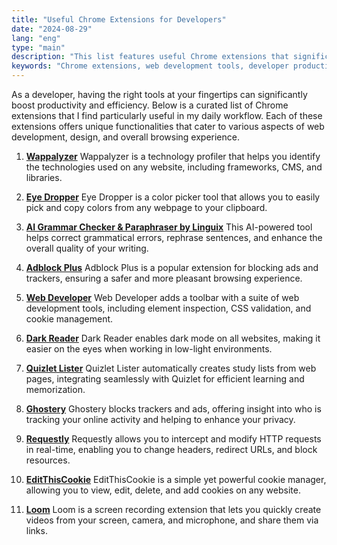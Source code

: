 ```yaml
---
title: "Useful Chrome Extensions for Developers"
date: "2024-08-29"
lang: "eng"
type: "main"
description: "This list features useful Chrome extensions that significantly boost productivity and convenience for developers. It includes tools like Wappalyzer, Eye Dropper, Dark Reader, Adblock Plus, and others, offering various functionalities for web development, privacy enhancement, and browser experience improvement."
keywords: "Chrome extensions, web development tools, developer productivity, Wappalyzer, Eye Dropper, Dark Reader, Adblock Plus, Ghostery, online privacy, HTTP request interception, cookie management, screen recording, dark mode, ad blocking, JavaScript development, language learning, Chrome Web Store"
---
```


As a developer, having the right tools at your fingertips can significantly boost productivity and efficiency. Below is a curated list of Chrome extensions that I find particularly useful in my daily workflow. Each of these extensions offers unique functionalities that cater to various aspects of web development, design, and overall browsing experience.

1. **[Wappalyzer](https://www.wappalyzer.com/?utm_source=popup&utm_medium=extension&utm_campaign=wappalyzer)**
   Wappalyzer is a technology profiler that helps you identify the technologies used on any website, including frameworks, CMS, and libraries.

2. **[Eye Dropper](https://chromewebstore.google.com/detail/eye-dropper/hmdcmlfkchdmnmnmheododdhjedfccka)**
   Eye Dropper is a color picker tool that allows you to easily pick and copy colors from any webpage to your clipboard.

3. **[AI Grammar Checker & Paraphraser by Linguix](https://chromewebstore.google.com/detail/ai-grammar-checker-paraph/oldceeleldhonbafppcapldpdifcinji?utm_source=lt-homepage)**
   This AI-powered tool helps correct grammatical errors, rephrase sentences, and enhance the overall quality of your writing.

4. **[Adblock Plus](https://chromewebstore.google.com/detail/adblock-plus-free-ad-bloc/cfhdojbkjhnklbpkdaibdccddilifddb)**
   Adblock Plus is a popular extension for blocking ads and trackers, ensuring a safer and more pleasant browsing experience.

5. **[Web Developer](https://chromewebstore.google.com/detail/web-developer/bfbameneiokkgbdmiekhjnmfkcnldhhm)**
   Web Developer adds a toolbar with a suite of web development tools, including element inspection, CSS validation, and cookie management.

6. **[Dark Reader](https://chromewebstore.google.com/detail/dark-reader/eimadpbcbfnmbkopoojfekhnkhdbieeh)**
   Dark Reader enables dark mode on all websites, making it easier on the eyes when working in low-light environments.

7. **[Quizlet Lister](https://chromewebstore.google.com/detail/quizlet-lister/amkloklikdefpodfhjfeagihleiplpja)**
   Quizlet Lister automatically creates study lists from web pages, integrating seamlessly with Quizlet for efficient learning and memorization.

8. **[Ghostery](https://chromewebstore.google.com/detail/ghostery-tracker-ad-block/mlomiejdfkolichcflejclcbmpeaniij?hl=en)**
   Ghostery blocks trackers and ads, offering insight into who is tracking your online activity and helping to enhance your privacy.

9. **[Requestly](https://chromewebstore.google.com/detail/requestly-intercept-modif/mdnleldcmiljblolnjhpnblkcekpdkpa)**
   Requestly allows you to intercept and modify HTTP requests in real-time, enabling you to change headers, redirect URLs, and block resources.

10. **[EditThisCookie](https://chromewebstore.google.com/detail/editthiscookie/fngmhnnpilhplaeedifhccceomclgfbg)**
    EditThisCookie is a simple yet powerful cookie manager, allowing you to view, edit, delete, and add cookies on any website.

11. **[Loom](https://chromewebstore.google.com/detail/loom-%E2%80%93-screen-recorder-sc/liecbddmkiiihnedobmlmillhodjkdmb)**
    Loom is a screen recording extension that lets you quickly create videos from your screen, camera, and microphone, and share them via links.

